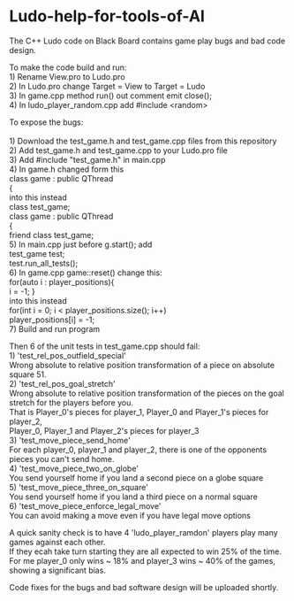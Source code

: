 # Ludo-help-for-tools-of-AI
The C++ Ludo code on Black Board contains game play bugs and bad code design.

To make the code build and run:<br/> 
	1) Rename View.pro to Ludo.pro<br/> 
	2) In Ludo.pro change Target = View to Target = Ludo<br/> 
	3) In game.cpp method run() out comment emit close();<br/> 
	4) In ludo_player_random.cpp add #include \<random\><br/> 

To expose the bugs:<br/>  
	1) Download the test_game.h and test_game.cpp files from this repository<br/> 
	2) Add test_game.h and test_game.cpp to your Ludo.pro file<br/> 
	3) Add #include "test_game.h" in main.cpp<br/> 
	4) In game.h changed form this<br/> 
		    class game : public QThread<br/> 
		    {<br/> 
	   into this instead<br/> 
		    class test_game;<br/> 
		    class game : public QThread<br/> 
		    {<br/> 
    			friend class test_game;<br/> 
	5) In main.cpp just before g.start(); add<br/> 
		    test_game test;<br/> 
		    test.run_all_tests();<br/> 
  6) In game.cpp game::reset() change this:<br/> 
		    for(auto i : player_positions){<br/> 
	        	i = -1; }<br/> 
     into this instead<br/> 
        for(int i = 0; i < player_positions.size(); i++)<br/> 
        		player_positions[i] = -1;<br/> 
  7) Build and run program 

Then 6 of the unit tests in test_game.cpp should fail:<br/> 
	1) 'test_rel_pos_outfield_special'<br/> 
      Wrong absolute to relative position transformation of a piece on absolute square 51.<br/> 
	2) 'test_rel_pos_goal_stretch'<br/> 
      Wrong absolute to relative position transformation of the pieces on the goal stretch for the players before you.<br/> 
      That is Player_0's pieces for player_1, Player_0 and Player_1's pieces for player_2,<br/> 
      Player_0, Player_1 and Player_2's pieces for player_3<br/> 
	3) 'test_move_piece_send_home'<br/> 
		  For each player_0, player_1 and player_2, there is one of the opponents pieces you can't send home.<br/> 
	4) 'test_move_piece_two_on_globe'<br/> 
		  You send yourself home if you land a second piece on a globe square<br/> 
	5) 'test_move_piece_three_on_square'<br/> 
		  You send yourself home if you land a third piece on a normal square<br/> 
	6) 'test_move_piece_enforce_legal_move'<br/> 
		  You can avoid making a move even if you have legal move options<br/> 

A quick sanity check is to have 4 'ludo_player_ramdon' players play many games against each other.<br/> 
If they ecah take turn starting they are all expected to win 25% of the time. <br/> 
For me player_0 only wins ~ 18% and player_3 wins ~ 40% of the games, showing a significant bias.<br/> 

Code fixes for the bugs and bad software design will be uploaded shortly.

